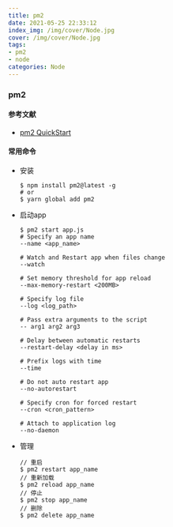 ```yaml
---
title: pm2
date: 2021-05-25 22:33:12
index_img: /img/cover/Node.jpg
cover: /img/cover/Node.jpg
tags:
- pm2 
- node
categories: Node
---
```

### pm2

#### 参考文献

* [pm2 QuickStart](https://pm2.keymetrics.io/docs/usage/quick-start/)

#### 常用命令

* 安装

  ```
  $ npm install pm2@latest -g
  # or
  $ yarn global add pm2
  ```

* 启动app

  ```
  $ pm2 start app.js
  # Specify an app name
  --name <app_name>
  
  # Watch and Restart app when files change
  --watch
  
  # Set memory threshold for app reload
  --max-memory-restart <200MB>
  
  # Specify log file
  --log <log_path>
  
  # Pass extra arguments to the script
  -- arg1 arg2 arg3
  
  # Delay between automatic restarts
  --restart-delay <delay in ms>
  
  # Prefix logs with time
  --time
  
  # Do not auto restart app
  --no-autorestart
  
  # Specify cron for forced restart
  --cron <cron_pattern>
  
  # Attach to application log
  --no-daemon
  ```

* 管理

  ```
  // 重启
  $ pm2 restart app_name
  // 重新加载
  $ pm2 reload app_name
  // 停止
  $ pm2 stop app_name
  // 删除
  $ pm2 delete app_name
  ```

  
